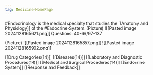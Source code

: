 ```yaml
---
tag: Medicine-HomePage
---
```


#Endocrinology is the medical specialty that studies the [[Anatomy and Physiology]] of the #Endocrine-System.
(Picture)
	![[Pasted image 20241128165621.png]]
Questions: 40-66/97-137

(Picture)
	![[Pasted image 20241128165857.png]]
	![[Pasted image 20241128165902.png]]

[[Drug Categories(14)]]
[[Diseases(14)]]
[[Laboratory and Diagnostic Procedures(14)]]
[[Medical and Surgical Procedures(14)]]
[[Endocrine System]]
[[Response and Feedback]]


































